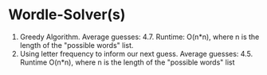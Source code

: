# Wordle-Solver(s)

1) Greedy Algorithm. Average guesses: 4.7. Runtime: O(n*n), where n is the length of the "possible words" list.
2) Using letter frequency to inform our next guess. Average guesses: 4.5. Runtime O(n*n), where n is the length of the "possible words" list

